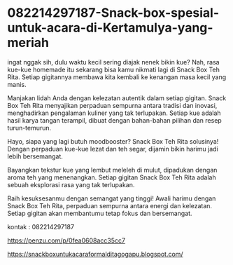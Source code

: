 # 082214297187-Snack-box-spesial-untuk-acara-di-Kertamulya-yang-meriah
ingat nggak sih, dulu waktu kecil sering diajak nenek bikin kue? Nah, rasa kue-kue homemade itu sekarang bisa kamu nikmati lagi di Snack Box Teh Rita. Setiap gigitannya membawa kita kembali ke kenangan masa kecil yang manis.

Manjakan lidah Anda dengan kelezatan autentik dalam setiap gigitan. Snack Box Teh Rita menyajikan perpaduan sempurna antara tradisi dan inovasi, menghadirkan pengalaman kuliner yang tak terlupakan. Setiap kue adalah hasil karya tangan terampil, dibuat dengan bahan-bahan pilihan dan resep turun-temurun.

Hayo, siapa yang lagi butuh moodbooster? Snack Box Teh Rita solusinya! Dengan perpaduan kue-kue lezat dan teh segar, dijamin bikin harimu jadi lebih bersemangat.

Bayangkan tekstur kue yang lembut meleleh di mulut, dipadukan dengan aroma teh yang menenangkan. Setiap gigitan Snack Box Teh Rita adalah sebuah eksplorasi rasa yang tak terlupakan.

Raih kesuksesanmu dengan semangat yang tinggi! Awali harimu dengan Snack Box Teh Rita, perpaduan sempurna antara energi dan kelezatan. Setiap gigitan akan membantumu tetap fokus dan bersemangat.

kontak : 082214297187

https://penzu.com/p/0fea0608acc35cc7

https://snackboxuntukacaraformalditagogapu.blogspot.com/
